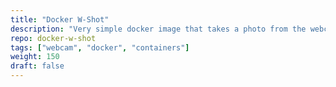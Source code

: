 ```yaml
---
title: "Docker W-Shot"
description: "Very simple docker image that takes a photo from the webcam."
repo: docker-w-shot
tags: ["webcam", "docker", "containers"]
weight: 150
draft: false
---
```

